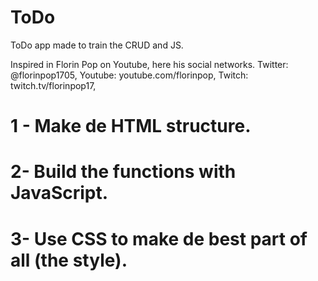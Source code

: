 # ToDo
ToDo app made to train the CRUD and JS.

Inspired in Florin Pop on Youtube, here his social networks.
Twitter: @florinpop1705, 
Youtube: youtube.com/florinpop, 
Twitch: twitch.tv/florinpop17, 

# 1 - Make de HTML structure.

# 2- Build the functions with JavaScript.

# 3- Use CSS to make de best part of all (the style).
